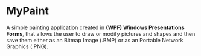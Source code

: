 # MyPaint

A simple painting application created in **(WPF) Windows Presentations Forms**, that allows the user to draw or modify pictures and shapes and then save them either as an Bitmap Image (.BMP) or as an Portable Network Graphics (.PNG).
